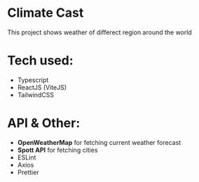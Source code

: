 # **Climate Cast**
This project shows weather of differect region around the world

# Tech used:
- Typescript
- ReactJS (ViteJS)
- TailwindCSS

# API & Other: 

- **OpenWeatherMap** for fetching current weather forecast
- **Spott API** for fetching cities
- ESLint
- Axios
- Prettier

